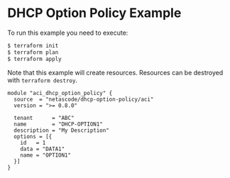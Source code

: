 <!-- BEGIN_TF_DOCS -->
# DHCP Option Policy Example

To run this example you need to execute:

```bash
$ terraform init
$ terraform plan
$ terraform apply
```

Note that this example will create resources. Resources can be destroyed with `terraform destroy`.

```hcl
module "aci_dhcp_option_policy" {
  source  = "netascode/dhcp-option-policy/aci"
  version = ">= 0.8.0"

  tenant      = "ABC"
  name        = "DHCP-OPTION1"
  description = "My Description"
  options = [{
    id   = 1
    data = "DATA1"
    name = "OPTION1"
  }]
}
```
<!-- END_TF_DOCS -->